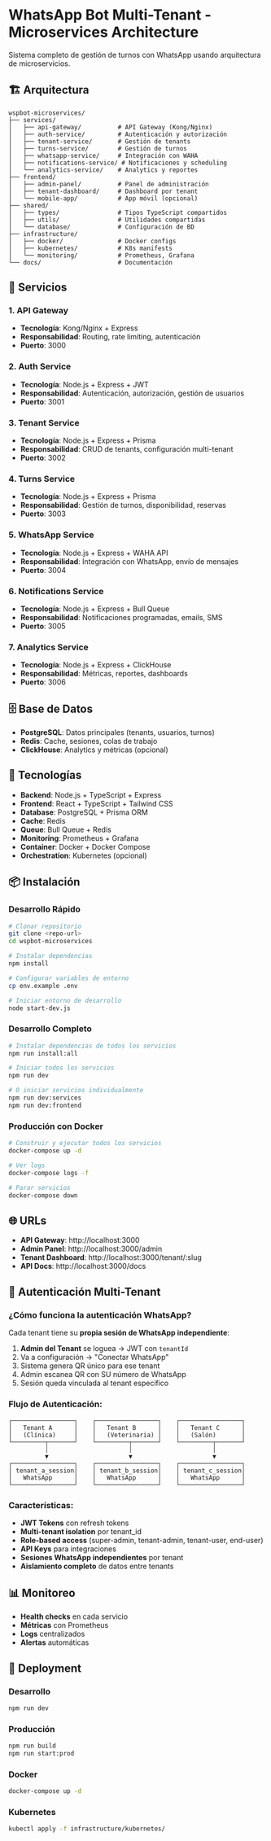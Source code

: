 # WhatsApp Bot Multi-Tenant - Microservices Architecture

Sistema completo de gestión de turnos con WhatsApp usando arquitectura de microservicios.

## 🏗️ Arquitectura

```
wspbot-microservices/
├── services/
│   ├── api-gateway/          # API Gateway (Kong/Nginx)
│   ├── auth-service/         # Autenticación y autorización
│   ├── tenant-service/       # Gestión de tenants
│   ├── turns-service/        # Gestión de turnos
│   ├── whatsapp-service/     # Integración con WAHA
│   ├── notifications-service/ # Notificaciones y scheduling
│   └── analytics-service/    # Analytics y reportes
├── frontend/
│   ├── admin-panel/          # Panel de administración
│   ├── tenant-dashboard/     # Dashboard por tenant
│   └── mobile-app/           # App móvil (opcional)
├── shared/
│   ├── types/                # Tipos TypeScript compartidos
│   ├── utils/                # Utilidades compartidas
│   └── database/             # Configuración de BD
├── infrastructure/
│   ├── docker/               # Docker configs
│   ├── kubernetes/           # K8s manifests
│   └── monitoring/           # Prometheus, Grafana
└── docs/                     # Documentación
```

## 🚀 Servicios

### 1. **API Gateway**
- **Tecnología**: Kong/Nginx + Express
- **Responsabilidad**: Routing, rate limiting, autenticación
- **Puerto**: 3000

### 2. **Auth Service**
- **Tecnología**: Node.js + Express + JWT
- **Responsabilidad**: Autenticación, autorización, gestión de usuarios
- **Puerto**: 3001

### 3. **Tenant Service**
- **Tecnología**: Node.js + Express + Prisma
- **Responsabilidad**: CRUD de tenants, configuración multi-tenant
- **Puerto**: 3002

### 4. **Turns Service**
- **Tecnología**: Node.js + Express + Prisma
- **Responsabilidad**: Gestión de turnos, disponibilidad, reservas
- **Puerto**: 3003

### 5. **WhatsApp Service**
- **Tecnología**: Node.js + Express + WAHA API
- **Responsabilidad**: Integración con WhatsApp, envío de mensajes
- **Puerto**: 3004

### 6. **Notifications Service**
- **Tecnología**: Node.js + Express + Bull Queue
- **Responsabilidad**: Notificaciones programadas, emails, SMS
- **Puerto**: 3005

### 7. **Analytics Service**
- **Tecnología**: Node.js + Express + ClickHouse
- **Responsabilidad**: Métricas, reportes, dashboards
- **Puerto**: 3006

## 🗄️ Base de Datos

- **PostgreSQL**: Datos principales (tenants, usuarios, turnos)
- **Redis**: Cache, sesiones, colas de trabajo
- **ClickHouse**: Analytics y métricas (opcional)

## 🔧 Tecnologías

- **Backend**: Node.js + TypeScript + Express
- **Frontend**: React + TypeScript + Tailwind CSS
- **Database**: PostgreSQL + Prisma ORM
- **Cache**: Redis
- **Queue**: Bull Queue + Redis
- **Monitoring**: Prometheus + Grafana
- **Container**: Docker + Docker Compose
- **Orchestration**: Kubernetes (opcional)

## 📦 Instalación

### Desarrollo Rápido
```bash
# Clonar repositorio
git clone <repo-url>
cd wspbot-microservices

# Instalar dependencias
npm install

# Configurar variables de entorno
cp env.example .env

# Iniciar entorno de desarrollo
node start-dev.js
```

### Desarrollo Completo
```bash
# Instalar dependencias de todos los servicios
npm run install:all

# Iniciar todos los servicios
npm run dev

# O iniciar servicios individualmente
npm run dev:services
npm run dev:frontend
```

### Producción con Docker
```bash
# Construir y ejecutar todos los servicios
docker-compose up -d

# Ver logs
docker-compose logs -f

# Parar servicios
docker-compose down
```

## 🌐 URLs

- **API Gateway**: http://localhost:3000
- **Admin Panel**: http://localhost:3000/admin
- **Tenant Dashboard**: http://localhost:3000/tenant/:slug
- **API Docs**: http://localhost:3000/docs

## 🔐 Autenticación Multi-Tenant

### **¿Cómo funciona la autenticación WhatsApp?**

Cada tenant tiene su **propia sesión de WhatsApp independiente**:

1. **Admin del Tenant** se loguea → JWT con `tenantId`
2. Va a configuración → "Conectar WhatsApp"
3. Sistema genera QR único para ese tenant
4. Admin escanea QR con SU número de WhatsApp
5. Sesión queda vinculada al tenant específico

### **Flujo de Autenticación:**

```
┌─────────────────┐    ┌─────────────────┐    ┌─────────────────┐
│   Tenant A      │    │   Tenant B      │    │   Tenant C      │
│   (Clínica)     │    │   (Veterinaria) │    │   (Salón)       │
└─────────┬───────┘    └─────────┬───────┘    └─────────┬───────┘
          │                      │                      │
          ▼                      ▼                      ▼
┌─────────────────┐    ┌─────────────────┐    ┌─────────────────┐
│ tenant_a_session│    │ tenant_b_session│    │ tenant_c_session│
│   WhatsApp      │    │   WhatsApp      │    │   WhatsApp      │
└─────────────────┘    └─────────────────┘    └─────────────────┘
```

### **Características:**

- **JWT Tokens** con refresh tokens
- **Multi-tenant isolation** por tenant_id
- **Role-based access** (super-admin, tenant-admin, tenant-user, end-user)
- **API Keys** para integraciones
- **Sesiones WhatsApp independientes** por tenant
- **Aislamiento completo** de datos entre tenants

## 📊 Monitoreo

- **Health checks** en cada servicio
- **Métricas** con Prometheus
- **Logs** centralizados
- **Alertas** automáticas

## 🚀 Deployment

### Desarrollo
```bash
npm run dev
```

### Producción
```bash
npm run build
npm run start:prod
```

### Docker
```bash
docker-compose up -d
```

### Kubernetes
```bash
kubectl apply -f infrastructure/kubernetes/
```